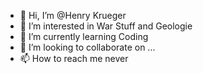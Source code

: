 - 👋 Hi, I’m @Henry Krueger
- 👀 I’m interested in War Stuff and Geologie
- 🌱 I’m currently learning Coding
- 💞️ I’m looking to collaborate on ...
- 📫 How to reach me never

<!---
henrykrueger/henrykrueger is a ✨ special ✨ repository because its `README.md` (this file) appears on your GitHub profile.
You can click the Preview link to take a look at your changes.
--->
